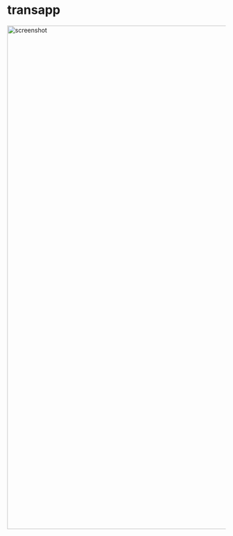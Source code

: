 # transapp

<img width="1159" alt="screenshot" src="https://github.com/user-attachments/assets/98b32689-8385-4121-90af-3eae636cbbb7">

